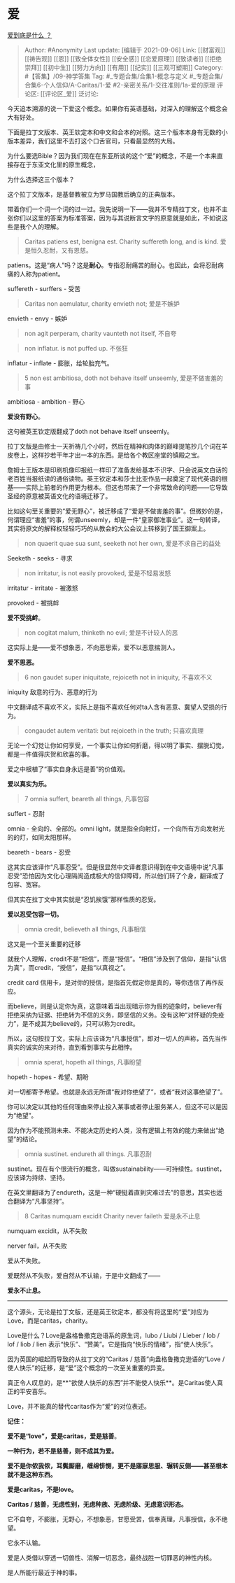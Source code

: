 # 爱
[爱到底是什么 ？](https://www.zhihu.com/question/444126370/answer/1743255025)

> Author: #Anonymity
> Last update: [编辑于 2021-09-06]
> Link: [[财富观]] [[祷告观]] [[恩]] [[致全体女性]] [[安全感]] [[恋爱原理]] [[致读者]] [[拒绝崇拜]] [[初中生]] [[努力方向]] [[有用]] [[纪实]] [[三观可塑期]]
> Category: #【答集】/09-神学答集
> Tag:  #_专题合集/合集1-概念与定义 #_专题合集/合集6-个人信仰/A-Caritas/1-爱 #2-亲密关系/1-交往准则/1a-爱的原理
> 评论区: [[评论区_爱]]
> 泛讨论:

今天追本溯源的说一下爱这个概念。如果你有英语基础，对深入的理解这个概念会大有好处。

下面是拉丁文版本、英王钦定本和中文和合本的对照。这三个版本本身有无数的小版本差异，我们这里不去打这个口舌官司，只看最显然的大局。

为什么要选Bible？因为我们现在在东亚所谈的这个“爱”的概念，不是一个本来直接存在于东亚文化里的原生概念，

为什么选择这三个版本？

这个拉丁文版本，是基督教被立为罗马国教后确立的正典版本。

带着你们一个词一个词的过一过。我先说明一下——我并不专精拉丁文，也并不主张你们以这里的答案为标准答案，因为与其说断言文字的原意就是如此，不如说这些是我个人的理解。

> Caritas patiens est, benigna est.
> Charity suffereth long, and is kind.
> 爱是恒久忍耐，又有恩慈。

patiens。这是“病人”吗？这是**耐心**。专指忍耐痛苦的耐心。也因此，会将忍耐病痛的人称为patient。

suffereth - surffers - 受苦

> Caritas non aemulatur,
> charity envieth not;
> 爱是不嫉妒

envieth - envy - 嫉妒

> non agit perperam,
> charity vaunteth not itself,
> 不自夸

> non inflatur.
> is not puffed up.
> 不张狂

inflatur - inflate - 膨胀，给轮胎充气。

> 5 non est ambitiosa,
> doth not behave itself unseemly,
> 爱是不做害羞的事

ambitiosa - ambition - 野心

**爱没有野心**。

这句被英王钦定版翻成了doth not behave itself unseemly。

拉丁文版是由修士一天祈祷几个小时，然后在精神和肉体的巅峰提笔抄几个词在羊皮卷上，这样抄若干年才出一本的东西。是给各个教区座堂的镇殿之宝。

詹姆士王版本是印刷机像印报纸一样印了准备发给基本不识字、只会说英文白话的老百姓当报纸读的通俗读物。英王钦定本和莎士比亚作品一起奠定了现代英语的根基——实际上前者的作用更为根本。但这也带来了一个非常致命的问题——它导致圣经的原意被英语文化的语境迁移了。

比如这句至关重要的“爱无野心”，被迁移成了“爱是不做害羞的事”。但微妙的是，何谓理应“害羞”的事，何谓unseemly，却是一件“皇家御准事业”。这一句转译，其实将原文的解释权轻轻巧巧的从教会的大公会议上转移到了国王御案上。

> non quaerit quae sua sunt,
> seeketh not her own,
> 爱是不求自己的益处

Seeketh - seeks - 寻求

> non irritatur,
> is not easily provoked,
> 爱是不轻易发怒

irritatur - irritate - 被激怒

provoked - 被挑衅

**爱不受挑衅**。

> non cogitat malum,
> thinketh no evil;
> 爱是不计较人的恶

这实际上是——爱不想象恶，不向恶思索，爱不以恶意揣测人。

**爱不思恶。**

> 6 non gaudet super iniquitate,
> rejoiceth not in iniquity,
> 不喜欢不义

iniquity 敌意的行为、恶意的行为

中文翻译成不喜欢不义，实际上是指不喜欢任何对ta人含有恶意、冀望人受损的行为。

> congaudet autem veritati:
> but rejoiceth in the truth;
> 只喜欢真理

无论一个幻觉让你如何享受，一个事实让你如何折磨，得以明了事实、摆脱幻觉，都是一件值得庆贺和欣喜的事。

爱之中根植了“事实自身永远是善”的价值观。

**爱以真实为乐。**

> 7 omnia suffert,
> beareth all things,
> 凡事包容

suffert - 忍耐

omnia - 全向的、全部的。omni light，就是指全向射灯，一个向所有方向发射光的的灯，如同太阳那样。

beareth - bears - 忍受

这其实应该译作“凡事忍受”。但是很显然中文译者意识得到在中文语境中说“凡事忍受”恐怕因为文化心理隔阂造成极大的信仰障碍，所以他们转了个身，翻译成了包容、宽容。

但其实在拉丁文中其实就是“忍饥挨饿”那样性质的忍受。

**爱以忍受包容一切。**

> omnia credit,
> believeth all things,
> 凡事相信

这又是一个至关重要的迁移

就我个人理解，credit不是“相信”，而是“授信”。“相信”涉及到了信仰，是指“认信为真”，而credit，“授信”，是指“以真视之”。

credit card 信用卡，是对你的授信，是指首先假定你是真的，等你违信了再作反应。

而believe，则是认定你为真，这意味着当出现暗示你为假的迹象时，believer有拒绝采纳为证据、拒绝转为不信的义务，即坚信的义务。没有这种“对怀疑的免疫力”，是不成其为believe的，只可以称为credit。

所以，这句按拉丁文，实际上应该译为“凡事授信”，即对一切人的声称，首先当作真实的诚实的来对待，直到看到事实与此相悖。

> omnia sperat,
> hopeth all things,
> 凡事盼望

hopeth - hopes - 希望、期盼

对一切都寄予希望。也就是永远无所谓“我对你绝望了”，或者“我对这事绝望了”。

你可以决定以其他的任何理由来停止投入某事或者停止服务某人，但这不可以是因为“绝望”。

因为作为不能预测未来、不能决定历史的人类，没有逻辑上有效的能力来做出“绝望”的结论。

> omnia sustinet.
> endureth all things.
> 凡事忍耐

sustinet。现在有个很流行的概念，叫做sustainability——可持续性。sustinet，应该译为持续、坚持。

在英文里翻译为了endureth，这是一种“硬挺着直到灾难过去”的意思，其实也适合翻译为“凡事坚持”。

> 8 Caritas numquam excidit
> Charity never faileth
> 爱是永不止息

numquam excidit，从不失败

nerver fail，从不失败

爱从不失败。

爱既然从不失败，爱自然从不认输，于是中文翻成了——

**爱永不止息。**

---

这个源头，无论是拉丁文版，还是英王钦定本，都没有将这里的“爱”对应为Love，而是caritas，charity。

Love是什么？Love是盎格鲁撒克逊语系的原生词，lubo / Liubi / Lieber / lob / lof / liob / lien 表示“快乐”、“赞美”。它是指向“快乐的情绪”，指“使人快乐”。

因为英国的崛起而导致的从拉丁文的“Caritas / 慈善”向盎格鲁撒克逊语的“Love / 使人快乐”的迁移，是“爱”这个概念的一次至关重要的异变。

真正令人叹息的，是**“欲使人快乐的东西”并不能使人快乐**。是Caritas使人真正的平安喜乐。

Love，并不能真的替代caritas作为“爱”的对位表述。

**记住：**

**爱不是“love”，爱是caritas，爱是慈善**。

**一种行为，若不是慈善，则不成其为爱。**

**爱不是你侬我侬，耳鬓厮磨，缠绵悱恻，更不是寤寐思服、辗转反侧——甚至根本就不是这种东西。**

**爱是caritas，不是love。**

**Caritas / 慈善，无虑性别，无虑种族、无虑阶级、无虑意识形态。**

它不自夸，不膨胀，无野心，不想象恶，甘愿受苦，信奉真理，凡事授信，永不绝望。

它永不认输。

爱是人类借以穿透一切兽性、消解一切恶念，最终战胜一切罪恶的神性内核。

是人所能行最近于神的事。
